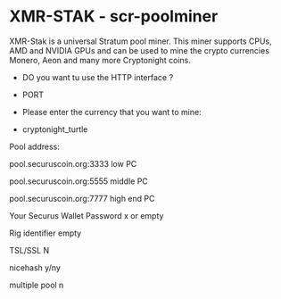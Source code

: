 # XMR-STAK - scr-poolminer

XMR-Stak is a universal Stratum pool miner. This miner supports CPUs, AMD and NVIDIA GPUs and can be used to mine the crypto currencies Monero, Aeon and many more Cryptonight coins.

- DO you want tu use the HTTP interface ?
- PORT

- Please enter the currency that you want to mine:
- cryptonight_turtle

Pool address:

pool.securuscoin.org:3333 low PC

pool.securuscoin.org:5555 middle PC

pool.securuscoin.org:7777 high end PC

Your Securus Wallet 
Password x or empty

Rig identifier empty

TSL/SSL   N

nicehash y/ny

multiple pool n
